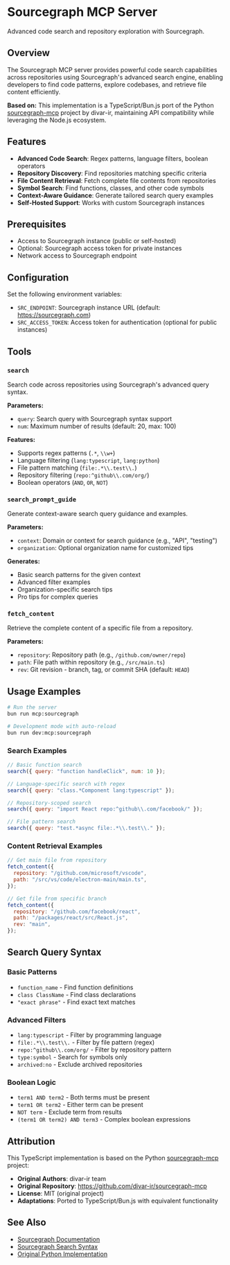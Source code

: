 # Sourcegraph MCP Server

Advanced code search and repository exploration with Sourcegraph.

## Overview

The Sourcegraph MCP server provides powerful code search capabilities across
repositories using Sourcegraph's advanced search engine, enabling developers to
find code patterns, explore codebases, and retrieve file content efficiently.

**Based on:** This implementation is a TypeScript/Bun.js port of the Python
[sourcegraph-mcp](https://github.com/divar-ir/sourcegraph-mcp) project by
divar-ir, maintaining API compatibility while leveraging the Node.js ecosystem.

## Features

- **Advanced Code Search**: Regex patterns, language filters, boolean operators
- **Repository Discovery**: Find repositories matching specific criteria
- **File Content Retrieval**: Fetch complete file contents from repositories
- **Symbol Search**: Find functions, classes, and other code symbols
- **Context-Aware Guidance**: Generate tailored search query examples
- **Self-Hosted Support**: Works with custom Sourcegraph instances

## Prerequisites

- Access to Sourcegraph instance (public or self-hosted)
- Optional: Sourcegraph access token for private instances
- Network access to Sourcegraph endpoint

## Configuration

Set the following environment variables:

- `SRC_ENDPOINT`: Sourcegraph instance URL (default: <https://sourcegraph.com>)
- `SRC_ACCESS_TOKEN`: Access token for authentication (optional for public
  instances)

## Tools

### `search`

Search code across repositories using Sourcegraph's advanced query syntax.

**Parameters:**

- `query`: Search query with Sourcegraph syntax support
- `num`: Maximum number of results (default: 20, max: 100)

**Features:**

- Supports regex patterns (`.*`, `\\w+`)
- Language filtering (`lang:typescript`, `lang:python`)
- File pattern matching (`file:.*\\.test\\.`)
- Repository filtering (`repo:^github\\.com/org/`)
- Boolean operators (`AND`, `OR`, `NOT`)

### `search_prompt_guide`

Generate context-aware search query guidance and examples.

**Parameters:**

- `context`: Domain or context for search guidance (e.g., "API", "testing")
- `organization`: Optional organization name for customized tips

**Generates:**

- Basic search patterns for the given context
- Advanced filter examples
- Organization-specific search tips
- Pro tips for complex queries

### `fetch_content`

Retrieve the complete content of a specific file from a repository.

**Parameters:**

- `repository`: Repository path (e.g., `/github.com/owner/repo`)
- `path`: File path within repository (e.g., `/src/main.ts`)
- `rev`: Git revision - branch, tag, or commit SHA (default: `HEAD`)

## Usage Examples

```bash
# Run the server
bun run mcp:sourcegraph

# Development mode with auto-reload
bun run dev:mcp:sourcegraph
```

### Search Examples

```javascript
// Basic function search
search({ query: "function handleClick", num: 10 });

// Language-specific search with regex
search({ query: "class.*Component lang:typescript" });

// Repository-scoped search
search({ query: "import React repo:^github\\.com/facebook/" });

// File pattern search
search({ query: "test.*async file:.*\\.test\\." });
```

### Content Retrieval Examples

```javascript
// Get main file from repository
fetch_content({
  repository: "/github.com/microsoft/vscode",
  path: "/src/vs/code/electron-main/main.ts",
});

// Get file from specific branch
fetch_content({
  repository: "/github.com/facebook/react",
  path: "/packages/react/src/React.js",
  rev: "main",
});
```

## Search Query Syntax

### Basic Patterns

- `function_name` - Find function definitions
- `class ClassName` - Find class declarations
- `"exact phrase"` - Find exact text matches

### Advanced Filters

- `lang:typescript` - Filter by programming language
- `file:.*\\.test\\.` - Filter by file pattern (regex)
- `repo:^github\\.com/org/` - Filter by repository pattern
- `type:symbol` - Search for symbols only
- `archived:no` - Exclude archived repositories

### Boolean Logic

- `term1 AND term2` - Both terms must be present
- `term1 OR term2` - Either term can be present
- `NOT term` - Exclude term from results
- `(term1 OR term2) AND term3` - Complex boolean expressions

## Attribution

This TypeScript implementation is based on the Python
[sourcegraph-mcp](https://github.com/divar-ir/sourcegraph-mcp) project:

- **Original Authors**: divar-ir team
- **Original Repository**: <https://github.com/divar-ir/sourcegraph-mcp>
- **License**: MIT (original project)
- **Adaptations**: Ported to TypeScript/Bun.js with equivalent functionality

## See Also

- [Sourcegraph Documentation](https://docs.sourcegraph.com/)
- [Sourcegraph Search Syntax](https://docs.sourcegraph.com/code_search/reference/queries)
- [Original Python Implementation](https://github.com/divar-ir/sourcegraph-mcp)

